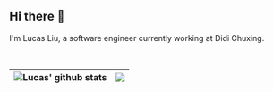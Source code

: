 ## Hi there 👋

I'm Lucas Liu, a software engineer currently working at Didi Chuxing.

<br />

<!--
**yhlchao/yhlchao** is a ✨ _special_ ✨ repository because its `README.md` (this file) appears on your GitHub profile.

Here are some ideas to get you started:

- 🔭 I’m currently working on ...
- 🌱 I’m currently learning ...
- 👯 I’m looking to collaborate on ...
- 🤔 I’m looking for help with ...
- 💬 Ask me about ...
- 📫 How to reach me: ...
- 😄 Pronouns: ...
- ⚡ Fun fact: ...
-->

| <img align="center" src="https://github-readme-stats.vercel.app/api?username=yhlchao&theme=catppuccin_latte&show_icons=true&include_all_commits=true&hide_border=true" alt="Lucas' github stats" /> | <img align="center" src="https://github-readme-stats.vercel.app/api/top-langs/?username=yhlchao&theme=catppuccin_latte&layout=compact&hide_border=true" /> |
| ------------- | ------------- |
